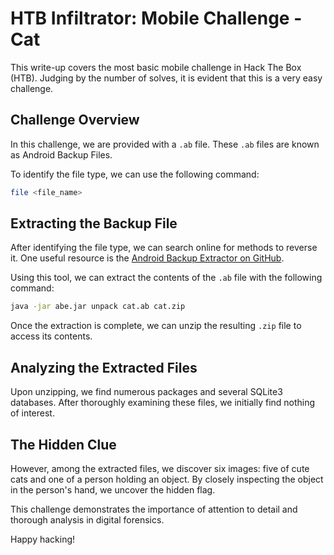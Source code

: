 # HTB Infiltrator: Mobile Challenge - Cat

This write-up covers the most basic mobile challenge in Hack The Box (HTB). Judging by the number of solves, it is evident that this is a very easy challenge.

## Challenge Overview

In this challenge, we are provided with a `.ab` file. These `.ab` files are known as Android Backup Files.

To identify the file type, we can use the following command:
```bash
file <file_name>
```

## Extracting the Backup File

After identifying the file type, we can search online for methods to reverse it. One useful resource is the [Android Backup Extractor on GitHub](https://github.com/nelenkov/android-backup-extractor).

Using this tool, we can extract the contents of the `.ab` file with the following command:
```bash
java -jar abe.jar unpack cat.ab cat.zip
```

Once the extraction is complete, we can unzip the resulting `.zip` file to access its contents.

## Analyzing the Extracted Files

Upon unzipping, we find numerous packages and several SQLite3 databases. After thoroughly examining these files, we initially find nothing of interest.

## The Hidden Clue

However, among the extracted files, we discover six images: five of cute cats and one of a person holding an object. By closely inspecting the object in the person's hand, we uncover the hidden flag.

This challenge demonstrates the importance of attention to detail and thorough analysis in digital forensics.

Happy hacking!